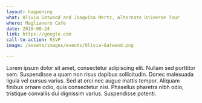```yaml
---
layout: happening
what: Olivia Gatwood and Joaquina Mertz, Alternate Universe Tour
where: Maglianero Cafe
date: 2018-08-24
link: https://google.com
call-to-action: RSVP
image: /assets/images/events/Olivia-Gatwood.png

---
```


Lorem ipsum dolor sit amet, consectetur adipiscing elit. Nullam sed porttitor sem. Suspendisse a quam non risus dapibus sollicitudin. Donec malesuada ligula vel cursus varius. Sed at orci nec augue mattis tempor. Aliquam finibus ornare odio, quis consectetur nisi. Phasellus pharetra nibh odio, tristique convallis dui dignissim varius. Suspendisse potenti.